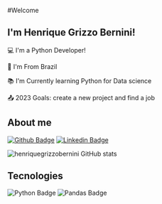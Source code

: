 #Welcome

## I'm Henrique Grizzo Bernini!

:computer: I'm a Python Developer!

:house_with_garden: I'm From Brazil

:books: I'm Currently learning Python for Data science

:outbox_tray: 2023 Goals: create a new project and find a job

## About me
[![Github Badge](https://img.shields.io/badge/-Github-000?style=flat-square&logo=Github&logoColor=white&link=https://github.com/henriquegrizzobernini)](https://github.com/henriquegrizzobernini)
[![Linkedin Badge](https://img.shields.io/badge/-LinkedIn-blue?style=flat-square&logo=Linkedin&logoColor=white&link=https://www.linkedin.com/in/henrique-grizzo-bernini-607a15179/)](https://www.linkedin.com/in/henrique-grizzo-bernini-607a15179/)

![henriquegrizzobernini GitHub stats](https://github-readme-stats.vercel.app/api?username=henriquegrizzobernini&show_icons=true&theme=dark)

## Tecnologies
![Python Badge](https://img.shields.io/badge/Python-FFD43B?style=for-the-badge&logo=python&logoColor=blue)
![Pandas Badge](https://img.shields.io/badge/Pandas-2C2D72?style=for-the-badge&logo=pandas&logoColor=white)
